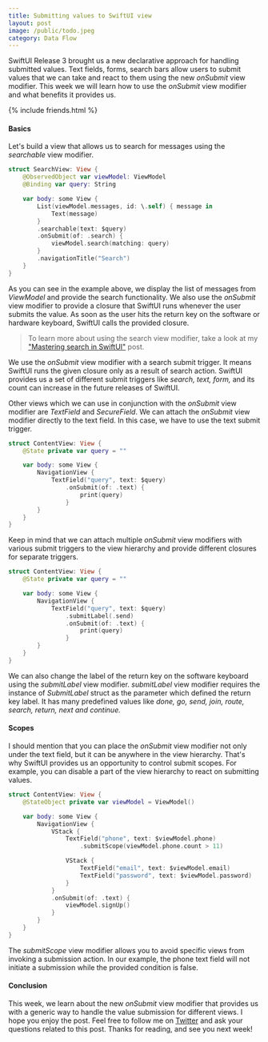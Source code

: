 ```yaml
---
title: Submitting values to SwiftUI view
layout: post
image: /public/todo.jpeg
category: Data Flow
---
```


SwiftUI Release 3 brought us a new declarative approach for handling submitted values. Text fields, forms, search bars allow users to submit values that we can take and react to them using the new *onSubmit* view modifier. This week we will learn how to use the *onSubmit* view modifier and what benefits it provides us.

{% include friends.html %}

#### Basics
Let's build a view that allows us to search for messages using the *searchable* view modifier.

```swift
struct SearchView: View {
    @ObservedObject var viewModel: ViewModel
    @Binding var query: String

    var body: some View {
        List(viewModel.messages, id: \.self) { message in
            Text(message)
        }
        .searchable(text: $query)
        .onSubmit(of: .search) {
            viewModel.search(matching: query)
        }
        .navigationTitle("Search")
    }
}
```

As you can see in the example above, we display the list of messages from *ViewModel* and provide the search functionality. We also use the *onSubmit* view modifier to provide a closure that SwiftUI runs whenever the user submits the value. As soon as the user hits the return key on the software or hardware keyboard, SwiftUI calls the provided closure.

> To learn more about using the search view modifier, take a look at my ["Mastering search in SwiftUI"](/2021/06/23/mastering-search-in-swiftui/) post.

We use the *onSubmit* view modifier with a search submit trigger. It means SwiftUI runs the given closure only as a result of search action. SwiftUI provides us a set of different submit triggers like *search, text, form,* and its count can increase in the future releases of SwiftUI.

Other views which we can use in conjunction with the *onSubmit* view modifier are *TextField* and *SecureField*. We can attach the *onSubmit* view modifier directly to the text field. In this case, we have to use the text submit trigger.

```swift
struct ContentView: View {
    @State private var query = ""

    var body: some View {
        NavigationView {
            TextField("query", text: $query)
                .onSubmit(of: .text) {
                    print(query)
                }
        }
    }
}
```

Keep in mind that we can attach multiple *onSubmit* view modifiers with various submit triggers to the view hierarchy and provide different closures for separate triggers.

```swift
struct ContentView: View {
    @State private var query = ""

    var body: some View {
        NavigationView {
            TextField("query", text: $query)
                .submitLabel(.send)
                .onSubmit(of: .text) {
                    print(query)
                }
        }
    }
}
```

We can also change the label of the return key on the software keyboard using the *submitLabel* view modifier. *submitLabel* view modifier requires the instance of *SubmitLabel* struct as the parameter which defined the return key label. It has many predefined values like *done, go, send, join, route, search, return, next and continue.*

#### Scopes
I should mention that you can place the *onSubmit* view modifier not only under the text field, but it can be anywhere in the view hierarchy. That's why SwiftUI provides us an opportunity to control submit scopes. For example, you can disable a part of the view hierarchy to react on submitting values.

```swift
struct ContentView: View {
    @StateObject private var viewModel = ViewModel()

    var body: some View {
        NavigationView {
            VStack {
                TextField("phone", text: $viewModel.phone)
                    .submitScope(viewModel.phone.count > 11)

                VStack {
                    TextField("email", text: $viewModel.email)
                    TextField("password", text: $viewModel.password)
                }
            }
            .onSubmit(of: .text) {
                viewModel.signUp()
            }
        }
    }
}
```

The *submitScope* view modifier allows you to avoid specific views from invoking a submission action. In our example, the phone text field will not initiate a submission while the provided condition is false.

#### Conclusion
This week, we learn about the new *onSubmit* view modifier that provides us with a generic way to handle the value submission for different views. I hope you enjoy the post. Feel free to follow me on [Twitter](https://twitter.com/mecid) and ask your questions related to this post. Thanks for reading, and see you next week!


